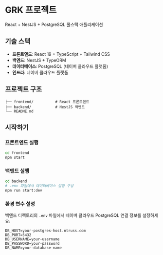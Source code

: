 # GRK 프로젝트

React + NestJS + PostgreSQL 풀스택 애플리케이션

## 기술 스택

- **프론트엔드**: React 19 + TypeScript + Tailwind CSS
- **백엔드**: NestJS + TypeORM
- **데이터베이스**: PostgreSQL (네이버 클라우드 플랫폼)
- **인프라**: 네이버 클라우드 플랫폼

## 프로젝트 구조

```
├── frontend/          # React 프론트엔드
├── backend/           # NestJS 백엔드
└── README.md
```

## 시작하기

### 프론트엔드 실행

```bash
cd frontend
npm start
```

### 백엔드 실행

```bash
cd backend
# .env 파일에서 데이터베이스 설정 구성
npm run start:dev
```

### 환경 변수 설정

백엔드 디렉토리의 `.env` 파일에서 네이버 클라우드 PostgreSQL 연결 정보를 설정하세요:

```
DB_HOST=your-postgres-host.ntruss.com
DB_PORT=5432
DB_USERNAME=your-username
DB_PASSWORD=your-password
DB_NAME=your-database-name
```